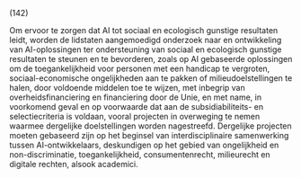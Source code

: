 (142)

Om ervoor te zorgen dat AI tot sociaal en ecologisch gunstige resultaten leidt, worden de lidstaten aangemoedigd onderzoek naar en ontwikkeling van AI-oplossingen ter ondersteuning van sociaal en ecologisch gunstige resultaten te steunen en te bevorderen, zoals op AI gebaseerde oplossingen om de toegankelijkheid voor personen met een handicap te vergroten, sociaal-economische ongelijkheden aan te pakken of milieudoelstellingen te halen, door voldoende middelen toe te wijzen, met inbegrip van overheidsfinanciering en financiering door de Unie, en met name, in voorkomend geval en op voorwaarde dat aan de subsidiabiliteits- en selectiecriteria is voldaan, vooral projecten in overweging te nemen waarmee dergelijke doelstellingen worden nagestreefd. Dergelijke projecten moeten gebaseerd zijn op het beginsel van interdisciplinaire samenwerking tussen AI-ontwikkelaars, deskundigen op het gebied van ongelijkheid en non-discriminatie, toegankelijkheid, consumentenrecht, milieurecht en digitale rechten, alsook academici.